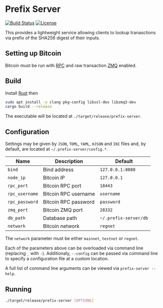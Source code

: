 # Prefix Server
[![Build Status](https://travis-ci.org/hlb8122/prefix-server.svg?branch=master)](https://travis-ci.org/hlb8122/prefix-server)
[![License](https://img.shields.io/badge/license-MIT-blue.svg)](LICENSE)

This provides a lightweight service allowing clients to lookup tranasctions via prefix of the SHA256 digest of their inputs.

## Setting up Bitcoin

Bitcoin must be run with [RPC](https://bitcoin.org/en/developer-reference#remote-procedure-calls-rpcs) and raw transaction [ZMQ](https://github.com/bitcoin/bitcoin/blob/master/doc/zmq.md) enabled.

## Build

Install [Rust](https://www.rust-lang.org/tools/install) then

```bash
sudo apt install -y clang pkg-config libssl-dev libzmq3-dev
cargo build --release
```

The executable will be located at `./target/release/prefix-server`.

## Configuration

Settings may be given by `JSON`, `TOML`, `YAML`, `HJSON` and `INI` files and, by default, are located at `~/.prefix-server/config.*`.

| Name | Description | Default |
| - | - | - |
| `bind` | Bind address | `127.0.0.1:8080` |
| `node_ip` | Bitcoin IP | `127.0.0.1` |
| `rpc_port` | Bitcoin RPC port | `18443` |
| `rpc_username` | Bitcoin RPC username | `username` |
| `rpc_password` | Bitcoin RPC password | `password` |
| `zmq_port` | Bitcoin ZMQ port | `28332` |
| `db_path` | Database path | `~/.prefix-server/db` |
| `network` | Bitcoin network | `regnet` |

The `network` parameter must be either `mainnet`, `testnet` or `regnet`.

Each of the parameters above can be overloaded via command line (replacing `_` with `-`). Additionaly, `--config` can be passed via command line to specify a configuration file at a custom location.

A full list of command line arguments can be viewed via `prefix-server --help`.

## Running

```bash
./target/release/prefix-server [OPTIONS]
```

